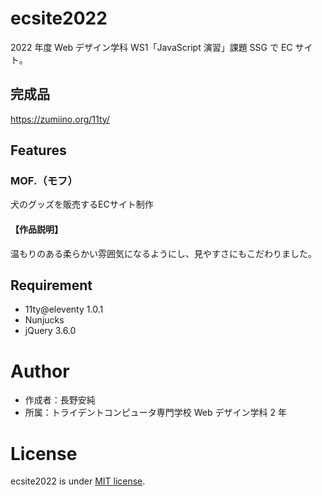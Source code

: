 # ecsite2022

<!-- 初期データは削除します。 -->

2022 年度 Web デザイン学科 WS1「JavaScript 演習」課題 SSG で EC サイト。

## 完成品

https://zumiino.org/11ty/

## Features

<h3>MOF.（モフ）</h3>
<p>犬のグッズを販売するECサイト制作</p>

<h4>【作品説明】</h4>
<p>温もりのある柔らかい雰囲気になるようにし、見やすさにもこだわりました。</p>
  

## Requirement

- 11ty@eleventy 1.0.1
- Nunjucks
- jQuery 3.6.0

# Author

- 作成者：長野安純
- 所属：トライデントコンピュータ専門学校 Web デザイン学科 2 年

# License

ecsite2022 is under [MIT license](https://en.wikipedia.org/wiki/MIT_License).
